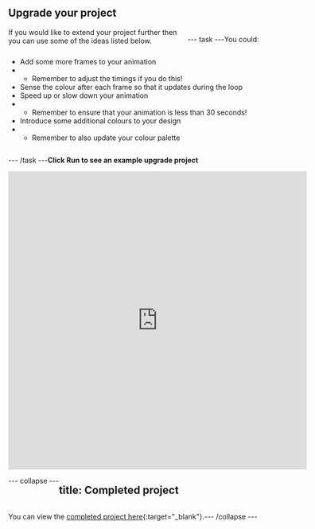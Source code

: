## Upgrade your project

<div style="display: flex; flex-wrap: wrap">
<div style="flex-basis: 200px; flex-grow: 1; margin-right: 15px;">
If you would like to extend your project further then you can use some of the ideas listed below. 
</div>

--- task ---

You could:

+ Add some more frames to your animation 
+ + Remember to adjust the timings if you do this!
+ Sense the colour after each frame so that it updates during the loop
+ Speed up or slow down your animation 
+ + Remember to ensure that your animation is less than 30 seconds!
+ Introduce some additional colours to your design
+ + Remember to also update your colour palette

--- /task ---

**Click Run to see an example upgrade project**

<div class="trinket">
<iframe src="https://trinket.io/embed/python/0f10425562?outputOnly=true&runOption=run" width="600" height="600" frameborder="0" marginwidth="0" marginheight="0" allowfullscreen></iframe>
</div>

--- collapse ---

---
title: Completed project
---

You can view the [completed project here](https://trinket.io/library/trinkets/040ae43756){:target="_blank"}.

--- /collapse ---